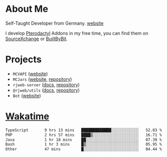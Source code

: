 # About Me

Self-Taught Developer from Germany. [website](https://rjansen.dev)

I develop [Pterodactyl](https://pterodactyl.io) Addons in my free time, you can find
them on [SourceXchange](https://www.sourcexchange.net/teams/356/profile) or [BuiltByBit](https://builtbybit.com/search/3078009).

# Projects

- `MCVAPI` ([website](https://versions.mcjars.app))
- `MCJars` ([website](https://mcjars.app), [repository](https://github.com/0x7d8/mcjar))
- `rjweb-server` ([docs](https://server.rjweb.dev), [repository](https://github.com/0x7d8/NPM_WEB-SERVER))
- `@rjweb/utils` ([docs](https://utils.rjweb.dev), [repository](https://github.com/0x7d8/rjweb-utils))
- `Bot` ([website](https://bot.rjns.dev))

# [Wakatime](https://wakatime.com/@0x7d8)

<!--START_SECTION:waka-->

```txt
TypeScript       9 hrs 13 mins   █████████████░░░░░░░░░░░░   52.03 %
PHP              2 hrs 57 mins   ████▒░░░░░░░░░░░░░░░░░░░░   16.71 %
Java             1 hr 18 mins    ██░░░░░░░░░░░░░░░░░░░░░░░   07.39 %
Bash             1 hr 3 mins     █▒░░░░░░░░░░░░░░░░░░░░░░░   05.95 %
Other            47 mins         █░░░░░░░░░░░░░░░░░░░░░░░░   04.44 %
```

<!--END_SECTION:waka-->
